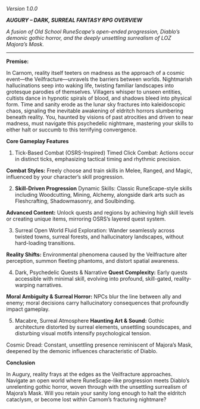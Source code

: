 
_Version 1.0.0_

_**AUGURY – DARK, SURREAL FANTASY RPG OVERVIEW**_ 

_A fusion of Old School RuneScape’s open-ended progression, Diablo’s demonic gothic horror, and the deeply unsettling surrealism of LOZ Majora’s Mask._

--------------------------------------------------------------------------------------------------------------------------------------------------------------------------------

**Premise:**

In Carnom, reality itself teeters on madness as the approach of a cosmic event—the Veilfracture—unravels the barriers between worlds. Nightmarish hallucinations seep into waking life, twisting familiar landscapes into grotesque parodies of themselves. Villagers whisper to unseen entities, cultists dance in hypnotic spirals of blood, and shadows bleed into physical form. Time and sanity erode as the lunar sky fractures into kaleidoscopic chaos, signaling the inevitable awakening of eldritch horrors slumbering beneath reality. You, haunted by visions of past atrocities and driven to near madness, must navigate this psychedelic nightmare, mastering your skills to either halt or succumb to this terrifying convergence.


**Core Gameplay Features**
1. Tick-Based Combat (OSRS-Inspired)
Timed Click Combat: Actions occur in distinct ticks, emphasizing tactical timing and rhythmic precision.


**Combat Styles:** Freely choose and train skills in Melee, Ranged, and Magic, influenced by your character’s skill progression.


2. **Skill-Driven Progression**
Dynamic Skills: Classic RuneScape-style skills including Woodcutting, Mining, Alchemy, alongside dark arts such as Fleshcrafting, Shadowmasonry, and Soulbinding.


**Advanced Content:** Unlock quests and regions by achieving high skill levels or creating unique items, mirroring OSRS’s layered quest system.


3. Surreal Open World
Fluid Exploration: Wander seamlessly across twisted towns, surreal forests, and hallucinatory landscapes, without hard-loading transitions.


**Reality Shifts:** Environmental phenomena caused by the Veilfracture alter perception, summon fleeting phantoms, and distort spatial awareness.


4. Dark, Psychedelic Quests & Narrative
**Quest Complexity:** Early quests accessible with minimal skill, evolving into profound, skill-gated, reality-warping narratives.


**Moral Ambiguity & Surreal Horror:** NPCs blur the line between ally and enemy; moral decisions carry hallucinatory consequences that profoundly impact gameplay.


5. Macabre, Surreal Atmosphere
**Haunting Art & Sound:** Gothic architecture distorted by surreal elements, unsettling soundscapes, and disturbing visual motifs intensify psychological tension.


Cosmic Dread: Constant, unsettling presence reminiscent of Majora’s Mask, deepened by the demonic influences characteristic of Diablo.



**Conclusion**

In Augury, reality frays at the edges as the Veilfracture approaches. Navigate an open world where RuneScape-like progression meets Diablo’s unrelenting gothic horror, woven through with the unsettling surrealism of Majora’s Mask. Will you retain your sanity long enough to halt the eldritch cataclysm, or become lost within Carnom’s fracturing nightmare?
